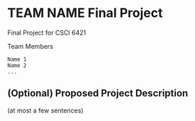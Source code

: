 # TEAM NAME Final Project
Final Project for CSCI 6421 

Team Members
```
Name 1
Name 2
...
```

## (Optional) Proposed Project Description
(at most a few sentences)
